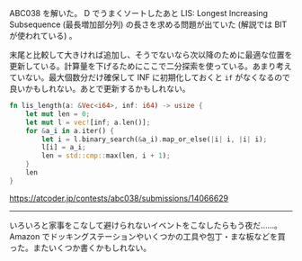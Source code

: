 ABC038 を解いた。 D でうまくソートしたあと LIS: Longest Increasing Subsequence (最長増加部分列) の長さを求める問題が出ていた (解説では BIT が使われている) 。

末尾と比較して大きければ追加し、そうでないなら次以降のために最適な位置を更新している。計算量を下げるためにここで二分探索を使っている。あまり考えていない。最大個数分だけ確保して INF に初期化しておくと `if` がなくなるので良いかもしれない。あとで更新するかもしれない。

```rust
fn lis_length(a: &Vec<i64>, inf: i64) -> usize {
    let mut len = 0;
    let mut l = vec![inf; a.len()];
    for &a_i in a.iter() {
        let i = l.binary_search(&a_i).map_or_else(|i| i, |i| i);
        l[i] = a_i;
        len = std::cmp::max(len, i + 1);
    }
    len
}
```

<https://atcoder.jp/contests/abc038/submissions/14066629>

---

いろいろと家事をこなして避けられないイベントをこなしたらもう夜だ……。 Amazon でドッキングステーションやいくつかの工具や包丁・まな板などを買った。またいくつか書くかもしれない。
